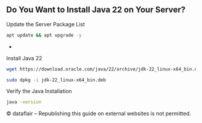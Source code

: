 ## Do You Want to Install Java 22 on Your Server?


Update the Server Package List
``` bash
apt update && apt upgrade -y
```
*
Install Java 22
``` bash
wget https://download.oracle.com/java/22/archive/jdk-22_linux-x64_bin.deb
```

``` bash
sudo dpkg -i jdk-22_linux-x64_bin.deb
```

Verify the Java Installation
``` bash
java -version
```

© dataflair – Republishing this guide on external websites is not permitted.